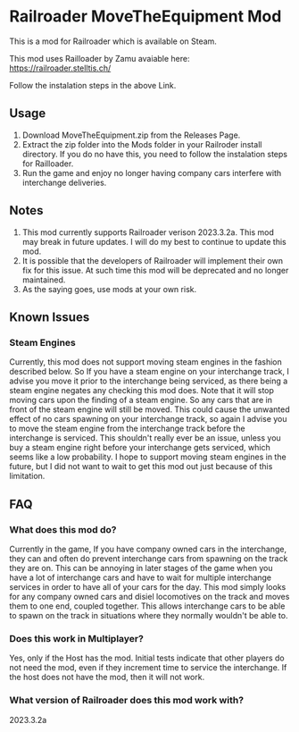 # Railroader MoveTheEquipment Mod

This is a mod for Railroader which is available on Steam.

This mod uses Railloader by Zamu avaiable here: https://railroader.stelltis.ch/

Follow the instalation steps in the above Link.


## Usage
1. Download MoveTheEquipment.zip from the Releases Page.
2. Extract the zip folder into the Mods folder in your Railroder install directory. If you do no have this, you need to follow the instalation steps for Railloader.
3. Run the game and enjoy no longer having company cars interfere with interchange deliveries.

## Notes
1. This mod currently supports Railroader verison 2023.3.2a. This mod may break in future updates. I will do my best to continue to update this mod.
2. It is possible that the developers of Railroader will implement their own fix for this issue. At such time this mod will be deprecated and no longer maintained.
3. As the saying goes, use mods at your own risk.

## Known Issues
### Steam Engines
Currently, this mod does not support moving steam engines in the fashion described below. So If you have a steam engine on your interchange track, I advise you move it prior to the interchange being serviced, as there being a steam engine negates any checking this mod does. Note that it will stop moving cars upon the finding of a steam engine. So any cars that are in front of the steam engine will still be moved. This could cause the unwanted effect of no cars spawning on your interchange track, so again I advise you to move the steam engine from the interchange track before the interchange is serviced. This shouldn't really ever be an issue, unless you buy a steam engine right before your interchange gets serviced, which seems like a low probability. I hope to support moving steam engines in the future, but I did not want to wait to get this mod out just because of this limitation.

## FAQ
### What does this mod do?
 Currently in the game, If you have company owned cars in the interchange, they can and often do prevent interchange cars from spawning on the track they are on. This can be annoying in later stages of the game when you have a lot of interchange cars and have to wait for multiple interchange services in order to have all of your cars for the day. This mod simply looks for any company owned cars and disiel locomotives on the track and moves them to one end, coupled together. This allows interchange cars to be able to spawn on the track in situations where they normally wouldn't be able to.

### Does this work in Multiplayer?
Yes, only if the Host has the mod. Initial tests indicate that other players do not need the mod, even if they increment time to service the interchange. If the host does not have the mod, then it will not work.

### What version of Railroader does this mod work with?
2023.3.2a
